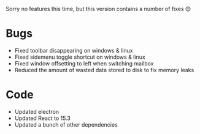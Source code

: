 Sorry no features this time, but this version contains a number of fixes 😊

# Bugs
- Fixed toolbar disappearing on windows & linux
- Fixed sidemenu toggle shortcut on windows & linux
- Fixed window offsetting to left when switching mailbox
- Reduced the amount of wasted data stored to disk to fix memory leaks

# Code
- Updated electron
- Updated React to 15.3
- Updated a bunch of other dependencies
